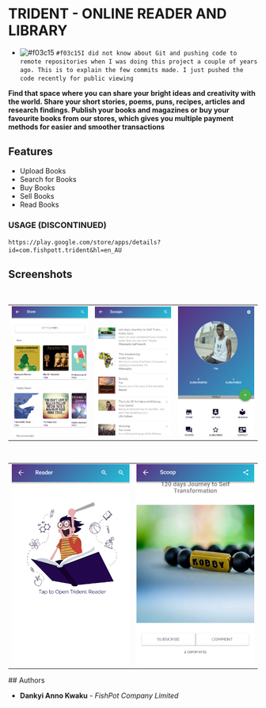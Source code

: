 # TRIDENT - ONLINE READER AND LIBRARY
- ![#f03c15](https://via.placeholder.com/15/f03c15/000000?text=+) `#f03c15I did not know about Git and pushing code to remote repositories when I was doing this project a couple of years ago. This is to explain the few commits made. I just pushed the code recently for public viewing`

**Find that space where you can share your bright ideas and creativity with the world. Share your short stories, poems, puns, recipes, articles and research findings. Publish your books and magazines or buy your favourite books from our stores, which gives you multiple payment methods for easier and smoother transactions**

## Features
* Upload Books
* Search for Books
* Buy Books
* Sell Books
* Read Books


### USAGE (DISCONTINUED)
```
https://play.google.com/store/apps/details?id=com.fishpott.trident&hl=en_AU
```
## Screenshots
</br>
<div align="center">
   <table align="center" border="0" >
  <tr>
    <td>
      <img width="360" src="1.png"/>
    <td>
      <img width="360" src="2.png"/>
    </td>
    <td> 
     <img width="360" src="3.png"/>
    </td>
  </table>
  </div>
</br>
<div align="center">
  <table align="center" border="0" >
  <tr>
    <td> 
     <img width="360" src="4.png"/>
    </td>
    <td> 
     <img width="360" src="5.png"/>
    </td>
  </tr>
</table>
  </div>
## Authors

* **Dankyi Anno Kwaku** - *FishPot Company Limited*


